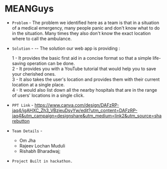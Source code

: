 # MEANGuys

- `Problem` - 
The problem we identified here as a team is that in a situation of a medical emergency, many people panic and don't know what to do in the situation. Many times they also don't know the exact location where to call the ambulance.

- `Solution` - 
-- The solution our web app is providing :
  
  1 - It provides the basic first aid in a concise format so that a simple life-saving operation can be done.  
  2 - It provides you with a YouTube tutorial that would help you to save your cherished ones.  
  3 - It also takes the user's location and provides them with their current location at a single place.  
  4 - It would also list down all the nearby hospitals that are in the range of users' locations in a single click. 


- `PPT Link` - https://www.canva.com/design/DAFzRP-jaq4/jgAHXC_Zh3_VBzieuDsyYw/edit?utm_content=DAFzRP-jaq4&utm_campaign=designshare&utm_medium=link2&utm_source=sharebutton

- `Team Details` - 
    - Om Jha
    - Rajeev Lochan Muduli
    - Rishabh Bharadwaj;


- `Project Built in hackathon.`
  
